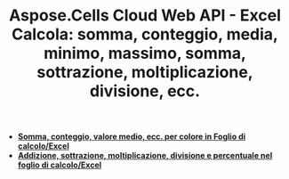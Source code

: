 ﻿---
title: "Aspose.Cells Cloud Web API - Excel Calcola: somma, conteggio, media, minimo, massimo, somma, sottrazione, moltiplicazione, divisione, ecc."
second_title: Documen
ArticleTitle: "Excel Calculation: Sum, Count, Average, Min, Max, Add, Subtract, Multiply, Divide, et"
linktitle: Calcolatore
type: docs
url: /it/calculate/
keywords: Aspose.Cells Cloud REST API, Excel conversion, merge spreadsheets, split documents, protect Excel files, search and replace in Excel, transform spreadsheets, Office Excel 2016, Office Excel 2019, Office Excel 365
description: Questa guida per sviluppatori fornisce scenari pratici e suggerimenti per utilizzare in modo efficace le funzionalità Aspose.Cells for .NET, consentendo di ottenere aspetti specifici dei documenti Excel e di implementare in modo efficiente vari casi d'uso
weight: 20
kwords: Excel, Office Cloud, REST API, Manipolazione fogli di calcolo, Conversione PDF, Elaborazione CSV, Gestione JSON, Supporto Markdown, Guida per sviluppatori, Funzionalità di calcolo
---
- **[Somma, conteggio, valore medio, ecc. per colore in Foglio di calcolo/Excel](https://docs.aspose.cloud/cells/aggregate-cells-by-color/)**
- **[Addizione, sottrazione, moltiplicazione, divisione e percentuale nel foglio di calcolo/Excel](https://docs.aspose.cloud/cells/math-calculate/)**
